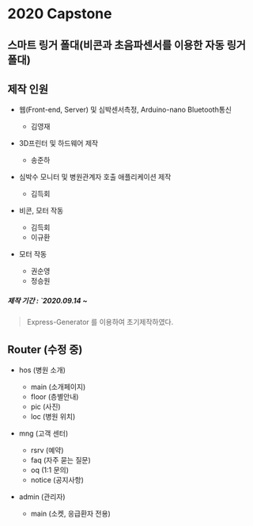 2020 Capstone
=================
## 스마트 링거 폴대(비콘과 초음파센서를 이용한 자동 링거 폴대)
## 제작 인원

<ul>
    <li>웹(Front-end, Server) 및 심박센서측정, Arduino-nano Bluetooth통신</li>
    <ul>
        <li>김영재</li>
    </ul>
</ul>
<ul>
    <li>3D프린터 및 하드웨어 제작</li>
    <ul>
        <li>송준하</li>
    </ul>
</ul>
<ul>
    <li>심박수 모니터 및 병원관계자 호출 애플리케이션 제작</li>
    <ul>
        <li>김득회</li>
    </ul>
</ul>
<ul>
    <li>비콘, 모터 작동</li>
    <ul>
        <li>김득회</li>
        <li>이규환</li>
    </ul>
</ul>
<ul>
    <li>모터 작동</li>
    <ul>
        <li>권순영</li>
        <li>정승원</li>
    </ul>
</ul>

##### 제작 기간 : `2020.09.14 ~
> Express-Generator 를 이용하여 초기제작하였다.

## Router (수정 중)
- hos (병원 소개)
    - main (소개페이지)
    - floor (층별안내)
    - pic (사진)
    - loc (병원 위치)

- mng (고객 센터)
    - rsrv (예약)
    - faq (자주 묻는 질문)
    - oq (1:1 문의)
    - notice (공지사항)
    
- admin (관리자)
    - main (소켓, 응급환자 전용)
